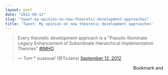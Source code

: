```yaml
---
layout: post
date: "2012-09-12"
slug: "tweet-my-opinion-on-new-theoretic-development-approaches"
title: 'Tweet: My opinion on new theoretic development approaches'
---
```


<blockquote class="twitter-tweet">
<p>Every theoretic development approach is a "Pseudo-Illuminate Legacy Enhancement of Subordinate Hierarchical Implementation Theories" <a href="https://twitter.com/search/%23IMHO">#IMHO</a></p>
&mdash; Tom * suǝssuɐſ (@ToJans) <a href="https://twitter.com/ToJans/status/245905006178467840">September 12, 2012</a></blockquote>
<p>
<script src="//platform.twitter.com/widgets.js"></script>
</p><div style="text-align:right"><a class="addthis_button" href="http://www.addthis.com/bookmark.php?v=250&amp;pub=xa-4aec37702e3161d4"><img src="http://s7.addthis.com/static/btn/v2/lg-share-en.gif" width="125" height="16" alt="Bookmark and Share" style="border:0"/></a><script type="text/javascript" src="http://s7.addthis.com/js/250/addthis_widget.js#pub=xa-4aec37702e3161d4"></script></div>
